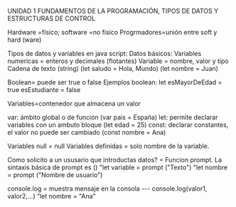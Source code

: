 UNIDAD 1 FUNDAMENTOS DE LA PROGRAMACIÓN, TIPOS DE DATOS Y ESTRUCTURAS DE CONTROL

Hardware =físico; software =no físico
Progrmadores=unión entre soft y hard (ware)

Tipos de datos y variables en java script:
Datos básicos:
Variables numericas = enteros y decimales (flotantes)
Variable = nombre, valor y tipo
Cadena de texto (string) (let saludo = Hola, Mundo)
                         (let nombre = Juan)

Boolean= puede ser true o false 
Ejemplos boolean: let esMayorDeEdad = true
                      esEstudiante = false

Variables=contenedor que almacena un valor

var: ámbito global o de función (var pais = España)
let: permite declarar variables con un ambuto bloque (let edad = 25)
const: declarar constantes, el valor no puede ser cambiado
(const nombre = Ana) 

Variables null = null
Variables definidas = solo nombre de la variable.

Como solicito a un ususario que introductas datos? = Funcion prompt.
La sintaxis básica de prompt es ()
"let variable = prompt ("Texto")
"let nombre = prompt ("Nombre de usuario")

console.log = muestra mensaje en la consola --- console.log(valor1, valor2,...)
"let nombre = "Ana"